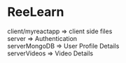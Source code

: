 # ReeLearn


client/myreactapp => client side files  <br>
server => Authentication  <br>
serverMongoDB => User Profile Details  <br>
serverVideos => Video Details  <br>
